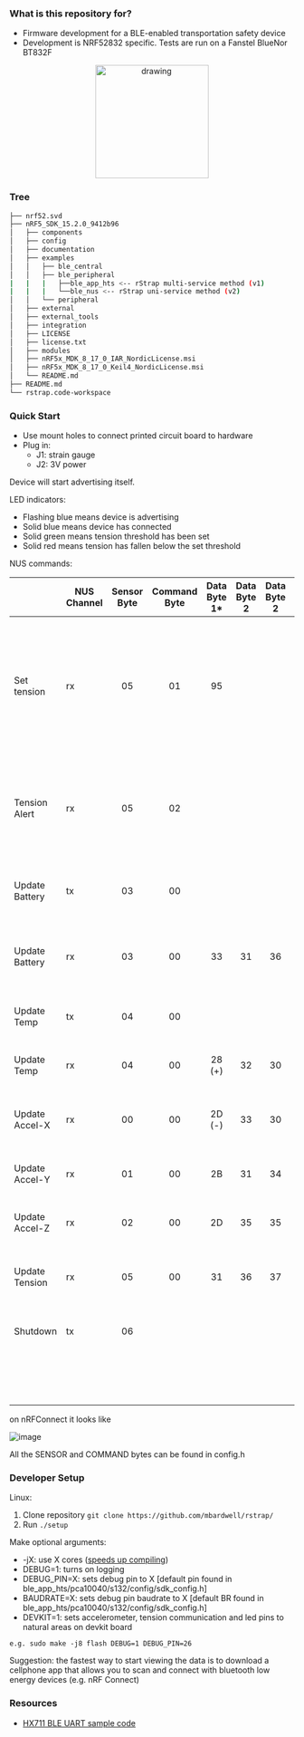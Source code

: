 
### What is this repository for? ###

* Firmware development for a BLE-enabled transportation safety device
* Development is NRF52832 specific. Tests are run on a Fanstel BlueNor BT832F

<p align="center">
<img src="https://user-images.githubusercontent.com/11367325/65797133-b0595a80-e12b-11e9-8613-f1bada2212fb.png" alt="drawing" width="200"/>
</p>

### Tree ###
```bash
├── nrf52.svd
├── nRF5_SDK_15.2.0_9412b96
│   ├── components
│   ├── config
│   ├── documentation
│   ├── examples
│   │   ├── ble_central
│   │   ├── ble_peripheral 
|   |   |   ├──ble_app_hts <-- rStrap multi-service method (v1)
|   |   |   └──ble_nus <-- rStrap uni-service method (v2)
│   │   └── peripheral
│   ├── external
│   ├── external_tools
│   ├── integration
│   ├── LICENSE
│   ├── license.txt
│   ├── modules
│   ├── nRF5x_MDK_8_17_0_IAR_NordicLicense.msi
│   ├── nRF5x_MDK_8_17_0_Keil4_NordicLicense.msi
│   └── README.md
├── README.md
└── rstrap.code-workspace
```


### Quick Start ###

* Use mount holes to connect printed circuit board to hardware
* Plug in:
  * J1: strain gauge
  * J2: 3V power

Device will start advertising itself.

LED indicators:

* Flashing blue means device is advertising
* Solid blue means device has connected
* Solid green means tension threshold has been set
* Solid red means tension has fallen below the set threshold

NUS commands:

|                | NUS Channel | Sensor Byte | Command Byte | Data Byte 1* | Data Byte 2 | Data Byte 2 | ... | Explination                                                                                                                                          |
|----------------|-------------|:-----------:|:------------:|:------------:|:-----------:|:-----------:|:---:|------------------------------------------------------------------------------------------------------------------------------------------------------|
| Set tension    |  rx         | 05          | 01           | 95           |             |             |     | The client requests that the server take a new tension measurement, multiply it by 0.95 and use the output as the threshold. LED should change color |
| Tension Alert  |  rx         | 05          | 02           |              |             |             |     | The server has detected that the tension has fallen below the client-set threshold. LED should change color                                          |
| Update Battery | tx          | 03          | 00           |              |             |             |     | Client requests battery voltage update                                                                                                               |
| Update Battery | rx          | 03          | 00           | 33           | 31          | 36          | 32  | Client receives battery voltage update (3162)                                                                                                        |
| Update Temp    | tx          | 04          | 00           |              |             |             |     | Client requests temperature update                                                                                                                   |
| Update Temp    | rx          | 04          | 00           | 28 (+)       | 32          | 30          |     | Client receives temperature update (+20)                                                                                                             |
| Update Accel-X | rx          | 00          | 00           | 2D (-)       | 33          | 30          | 30  | Client receives accel-x update  (-300)                                                                                                               |
| Update Accel-Y | rx          | 01          | 00           | 2B           | 31          | 34          |     | Client receives accel-y update (+14)                                                                                                                 |
| Update Accel-Z | rx          | 02          | 00           | 2D           | 35          | 35          |     | Client receives accel-z update (-55)                                                                                                                 |
| Update Tension | rx          | 05          | 00           | 31           | 36          | 37          | 30  | Client receives tension update (1670)                                                                                                                |
| Shutdown       | tx          | 06          |              |              |             |             |     | Client requests server shutdown                                                                                                                      |
|                |             |             |              |              |             |             |     | * All data bytes are ASCII encoded                                                                                                                   |

on nRFConnect it looks like

![image](https://user-images.githubusercontent.com/11367325/67082812-1ea3a280-f157-11e9-835f-39bc6ea60ac4.png)

All the SENSOR and COMMAND bytes can be found in config.h

### Developer Setup ###

Linux:

1. Clone repository
```git clone https://github.com/mbardwell/rstrap/```
2. Run ```./setup```


Make optional arguments:

* -jX: use X cores ([speeds up compiling](https://stackoverflow.com/questions/414714/compiling-with-g-using-multiple-cores))
* DEBUG=1: turns on logging
* DEBUG_PIN=X: sets debug pin to X [default pin found in ble_app_hts/pca10040/s132/config/sdk_config.h]
* BAUDRATE=X: sets debug pin baudrate to X [default BR found in ble_app_hts/pca10040/s132/config/sdk_config.h]
* DEVKIT=1: sets accelerometer, tension communication and led pins to natural areas on devkit board

```e.g. sudo make -j8 flash DEBUG=1 DEBUG_PIN=26```

Suggestion: the fastest way to start viewing the data is to download a cellphone app that allows you to scan and connect with bluetooth low energy devices (e.g. nRF Connect)

### Resources ###

* [HX711 BLE UART sample code](https://devzone.nordicsemi.com/f/nordic-q-a/40271/timer-issue-with-hx711---stopped-by-vector-catch-error)
